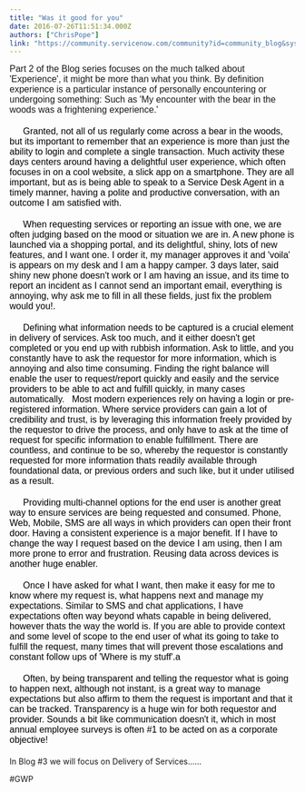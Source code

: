 ```yaml
---
title: "Was it good for you"
date: 2016-07-26T11:51:34.000Z
authors: ["ChrisPope"]
link: "https://community.servicenow.com/community?id=community_blog&sys_id=6b6caea1dbd0dbc01dcaf3231f961994"
---
```

<p><span style="font-family: arial, helvetica, sans-serif; font-size: 12pt;">Part 2 of the Blog series focuses on the much talked about 'Experience', it might be more than what you think. By definition experience is a particular instance of personally encountering or undergoing something: Such as 'My encounter with the bear in the woods was a frightening experience.'</span></p><p style="color: #000000; font-family: Cochin; font-size: 20px;"></p><p style="color: #000000; text-indent: 0.63cm; font-family: Cochin; font-size: 20px;"><span style="font-family: arial, helvetica, sans-serif; font-size: 12pt;">Granted, not all of us regularly come across a bear in the woods, but its important to remember that an experience is more than just the ability to login and complete a single transaction. Much activity these days centers around having a delightful user experience, which often focuses in on a cool website, a slick app on a smartphone. They are all important, but as is being able to speak to a Service Desk Agent in a timely manner, having a polite and productive conversation, with an outcome I am satisfied with.</span></p><p style="color: #000000; font-family: Cochin; font-size: 20px;"></p><p style="color: #000000; text-indent: 0.63cm; font-family: Cochin; font-size: 20px;"><span style="font-family: arial, helvetica, sans-serif; font-size: 12pt;">When requesting services or reporting an issue with one, we are often judging based on the mood or situation we are in. A new phone is launched via a shopping portal, and its delightful, shiny, lots of new features, and I want one. I order it, my manager approves it and 'voila' is appears on my desk and I am a happy camper. 3 days later, said shiny new phone doesn't work or I am having an issue, and its time to report an incident as I cannot send an important email, everything is annoying, why ask me to fill in all these fields, just fix the problem would you!.</span></p><p style="color: #000000; font-family: Cochin; font-size: 20px;"></p><p style="color: #000000; text-indent: 0.63cm; font-family: Cochin; font-size: 20px;"><span style="font-family: arial, helvetica, sans-serif; font-size: 12pt;">Defining what information needs to be captured is a crucial element in delivery of services. Ask too much, and it either doesn't get completed or you end up with rubbish information. Ask to little, and you constantly have to ask the requestor for more information, which is annoying and also time consuming. Finding the right balance will enable the user to request/report quickly and easily and the service providers to be able to act and fulfill quickly, in many cases automatically.   Most modern experiences rely on having a login or pre-registered information. Where service providers can gain a lot of credibility and trust, is by leveraging this information freely provided by the requestor to drive the process, and only have to ask at the time of request for specific information to enable fulfillment. There are countless, and continue to be so, whereby the requestor is constantly requested for more information thats readily available through foundational data, or previous orders and such like, but it under utilised as a result.</span></p><p style="color: #000000; text-indent: 0.63cm; font-family: Cochin; font-size: 20px;"><span style="font-family: arial, helvetica, sans-serif; font-size: 12pt;">Providing multi-channel options for the end user is another great way to ensure services are being requested and consumed. Phone, Web, Mobile, SMS are all ways in which providers can open their front door. Having a consistent experience is a major benefit. If I have to change the way I request based on the device I am using, then I am more prone to error and frustration. Reusing data across devices is another huge enabler.</span></p><p style="color: #000000; font-family: Cochin; font-size: 20px;"></p><p style="color: #000000; text-indent: 0.63cm; font-family: Cochin; font-size: 20px;"><span style="font-family: arial, helvetica, sans-serif; font-size: 12pt;">Once I have asked for what I want, then make it easy for me to know where my request is, what happens next and manage my expectations. Similar to SMS and chat applications, I have expectations often way beyond whats capable in being delivered, however thats the way the world is. If you are able to provide context and some level of scope to the end user of what its going to take to fulfill the request, many times that will prevent those escalations and constant follow ups of 'Where is my stuff'.a</span></p><p style="color: #000000; font-family: Cochin; font-size: 20px;"></p><p style="color: #000000; text-indent: 0.63cm; font-family: Cochin; font-size: 20px;"><span style="font-family: arial, helvetica, sans-serif; font-size: 12pt;">Often, by being transparent and telling the requestor what is going to happen next, although not instant, is a great way to manage expectations but also affirm to them the request is important and that it can be tracked. Transparency is a huge win for both requestor and provider. Sounds a bit like communication doesn't it, which in most annual employee surveys is often #1 to be acted on as a corporate objective!</span></p><p></p><p>In Blog #3 we will focus on Delivery of Services......</p><p></p><p>#GWP</p>